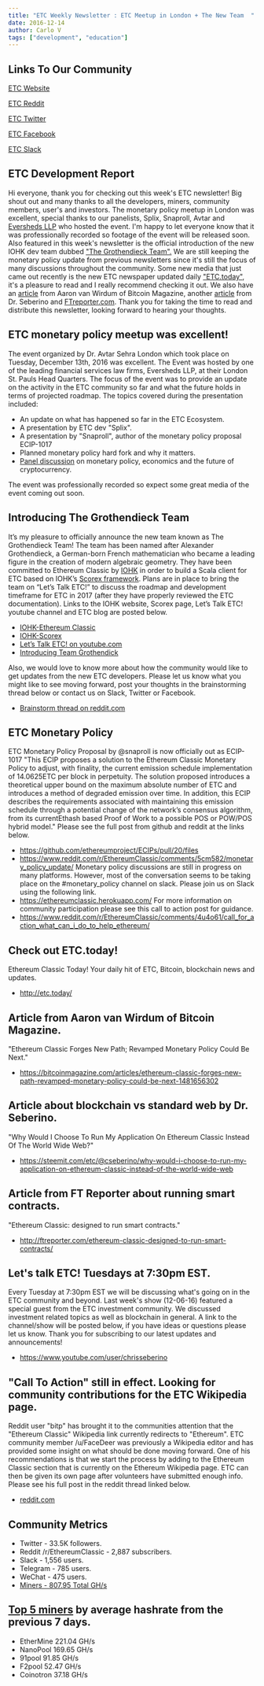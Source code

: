 ```yaml
---
title: "ETC Weekly Newsletter : ETC Meetup in London + The New Team  "
date: 2016-12-14
author: Carlo V
tags: ["development", "education"]
---
```



## Links To Our Community

[ETC Website](https://ethereumclassic.github.io/)

[ETC Reddit](https://www.reddit.com/r/EthereumClassic/)

[ETC Twitter](http://twitter.com/eth_classic)

[ETC Facebook](https://www.facebook.com/EthereumClassicETC/)

[ETC Slack](https://ethereumclassic.herokuapp.com/)

## ETC Development Report

Hi everyone, thank you for checking out this week's ETC newsletter! Big shout out and many thanks to all the developers, miners, community members, user's and investors. The monetary policy meetup in London was excellent, special thanks to our panelists, Splix, Snaproll, Avtar and [Eversheds LLP](http://www.eversheds.com/global/en/index.page) who hosted the event. I'm happy to let everyone know that it was professionally recorded so footage of the event will be released soon. Also featured in this week's newsletter is the official introduction of the new IOHK dev team dubbed ["The Grothendieck Team".](https://ethereumclassic.github.io/blog/2016-12-12-TeamGrothendieck/) We are still keeping the monetary policy update from previous newsletters since it's still the focus of many discussions throughout the community. Some new media that just came out recently is the new ETC newspaper updated daily ["ETC.today"](http://etc.today/), it's a pleasure to read and I really recommend checking it out. We also have an [article](https://bitcoinmagazine.com/articles/ethereum-classic-forges-new-path-revamped-monetary-policy-could-be-next-1481656302) from Aaron van Wirdum of Bitcoin Magazine, another [article](https://steemit.com/etc/@cseberino/why-would-i-choose-to-run-my-application-on-ethereum-classic-instead-of-the-world-wide-web) from Dr. Seberino and [FTreporter.com](http://ftreporter.com/ethereum-classic-designed-to-run-smart-contracts/). Thank you for taking the time to read and distribute this newsletter, looking forward to hearing your thoughts.

## ETC monetary policy meetup was excellent!
The event organized by Dr. Avtar Sehra  London which took place on Tuesday, December 13th, 2016 was excellent. The Event was hosted by one of the leading financial services law firms, Eversheds LLP, at their London St. Pauls Head Quarters. The focus of the event was to provide an update on the activity in the ETC community so far and what the future holds in terms of projected roadmap. The topics covered during the presentation included:

* An update on what has happened so far in the ETC Ecosystem. 
* A presentation by ETC dev "Splix".
* A presentation by "Snaproll", author of the monetary policy proposal ECIP-1017 
* Planned monetary policy hard fork and why it matters.
* [Panel discussion](https://ethereumclassic.github.io/blog/2016-12-04-monetary-policy-event/) on monetary policy, economics and the future of cryptocurrency.

The event was professionally recorded so expect some great media of the event coming out soon.

## Introducing The Grothendieck Team
It’s my pleasure to officially announce the new team known as The Grothendieck Team! The team has been named after Alexander Grothendieck, a German-born French mathematician who became a leading figure in the creation of modern algebraic geometry. They have been committed to Ethereum Classic by [IOHK](https://iohk.io/) in order to build a Scala client for ETC based on IOHK’s [Scorex framework](https://iohk.io/projects/scorex/). Plans are in place to bring the team on “Let’s Talk ETC!” to discuss the roadmap and development timeframe for ETC in 2017 (after they have properly reviewed the ETC documentation). Links to the IOHK website, Scorex page, Let’s Talk ETC! youtube channel and ETC blog are posted below.

* [IOHK-Ethereum Classic](https://iohk.io/projects/ethereum-classic/)
* [IOHK-Scorex](https://iohk.io/projects/scorex/)
* [Let’s Talk ETC! on youtube.com](https://www.youtube.com/channel/UCojbn_iTgg4BxcSphz0MGMg)
* [Introducing Team Grothendick](https://ethereumclassic.github.io/blog/2016-12-12-TeamGrothendieck/)
 
Also, we would love to know more about how the community would like to get updates from the new ETC developers. Please let us know what you might like to see moving forward, post your thoughts in the brainstorming thread below or contact us on Slack, Twitter or Facebook.

* [Brainstorm thread on reddit.com](https://www.reddit.com/r/EthereumClassic/comments/5gpf3n/community_brainstorm_ideas_for_continuous/)



## ETC Monetary Policy 

ETC Monetary Policy Proposal by @snaproll is now officially out as ECIP-1017
"This ECIP proposes a solution to the Ethereum Classic Monetary Policy to adjust, with finality, the current emission schedule implementation of 14.0625ETC per block in perpetuity. The solution proposed introduces a theoretical upper bound on the maximum absolute number of ETC and introduces a method of degraded emission over time. In addition, this ECIP describes the requirements associated with maintaining this emission schedule through a potential change of the network’s consensus algorithm, from its currentEthash based Proof of Work to a possible POS or POW/POS hybrid model." Please see the full post from github and reddit at the links below. 

* https://github.com/ethereumproject/ECIPs/pull/20/files
* https://www.reddit.com/r/EthereumClassic/comments/5cm582/monetary_policy_update/
Monetary policy discussions are still in progress on many platforms. However, most of the conversation seems to be taking place on the #monetary_policy channel on slack. 
Please join us on Slack using the following link. 
* https://ethereumclassic.herokuapp.com/
For more information on community participation please see this call to action post for guidance.
* https://www.reddit.com/r/EthereumClassic/comments/4u4o61/call_for_action_what_can_i_do_to_help_ethereum/


## Check out ETC.today!
Ethereum Classic Today! Your daily hit of ETC, Bitcoin, blockchain news and updates.

* http://etc.today/



## Article from Aaron van Wirdum of Bitcoin Magazine.
"Ethereum Classic Forges New Path; Revamped Monetary Policy Could Be Next."

* https://bitcoinmagazine.com/articles/ethereum-classic-forges-new-path-revamped-monetary-policy-could-be-next-1481656302

## Article about blockchain vs standard web by Dr. Seberino.
"Why Would I Choose To Run My Application On Ethereum Classic Instead Of The World Wide Web?"

* https://steemit.com/etc/@cseberino/why-would-i-choose-to-run-my-application-on-ethereum-classic-instead-of-the-world-wide-web

## Article from FT Reporter about running smart contracts.
"Ethereum Classic: designed to run smart contracts."

* http://ftreporter.com/ethereum-classic-designed-to-run-smart-contracts/


## Let's talk ETC! Tuesdays at 7:30pm EST.
Every Tuesday at 7:30pm EST we will be discussing what's going on in the ETC community and beyond. Last week's show (12-06-16) featured a special guest from the ETC investment community. We discussed investment related topics as well as blockchain in general. A link to the channel/show will be posted below, if you have ideas or questions please let us know. Thank you for subscribing to our latest updates and announcements!

* https://www.youtube.com/user/chrisseberino


## "Call To Action" still in effect. Looking for community contributions for the ETC Wikipedia page.
Reddit user "bitp" has brought it to the communities attention that the "Ethereum Classic" Wikipedia link currently redirects to "Ethereum". ETC community member /u/FaceDeer was previously a Wikipedia editor and has provided some insight on what should be done moving forward. One of his recommendations is that we start the process by adding to the Ethereum Classic section that is currently on the Ethereum Wikipedia page. ETC can then be given its own page after volunteers have submitted enough info. Please see his full post in the reddit thread linked below.

* [reddit.com](https://www.reddit.com/r/EthereumClassic/comments/5bsj3c/ethereum_classic_redirects_to_ethereum_on/)

## Community Metrics

* Twitter - 33.5K followers.
* Reddit /r/EthereumClassic - 2,887 subscribers.
* Slack - 1,556 users.
* Telegram - 785 users.
* WeChat - 475 users.
* [Miners - 807.95 Total GH/s](https://gastracker.io/stats/miners)

## [Top 5 miners](https://gastracker.io/stats/miners) by average hashrate from the previous 7 days.

* EtherMine 221.04 GH/s
* NanoPool 169.65 GH/s
* 91pool 91.85 GH/s
* F2pool 52.47 GH/s
* Coinotron 37.18 GH/s
